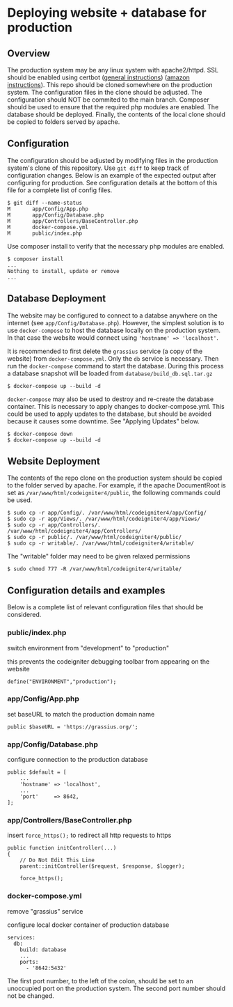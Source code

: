 # Deploying website + database for production


## Overview

The production system may be any linux system with apache2/httpd. SSL should be enabled using certbot ([general instructions](https://certbot.eff.org/)) ([amazon instructions](https://docs.aws.amazon.com/AWSEC2/latest/UserGuide/SSL-on-amazon-linux-2022.html#letsencrypt-2022)). This repo should be cloned somewhere on the production system. The configuration files in the clone should be adjusted. The configuration should NOT be commited to the main branch. Composer should be used to ensure that the required php modules are enabled. The database should be deployed. Finally, the contents of the local clone should be copied to folders served by apache.

## Configuration

The configuration should be adjusted by modifying files in the production system's clone of this repository. Use `git diff` to keep track of configuration changes. Below is an example of the expected output after configuring for production. See configuration details at the bottom of this file for a complete list of config files.

```
$ git diff --name-status
M       app/Config/App.php
M       app/Config/Database.php
M       app/Controllers/BaseController.php
M       docker-compose.yml
M       public/index.php
```

Use composer install to verify that the necessary php modules are enabled.
```
$ composer install
...
Nothing to install, update or remove
...
```



## Database Deployment

The website may be configured to connect to a databse anywhere on the internet (see `app/Config/Database.php`). However, the simplest solution is to use `docker-compose` to host the database locally on the production system. In that case the website would connect using `'hostname' => 'localhost'`.

It is recommended to first delete the `grassius` service (a copy of the website) from `docker-compose.yml`. Only the `db` service is necessary. Then run the `docker-compose` command to start the database. During this process a database snapshot will be loaded from `database/build_db.sql.tar.gz`

```
$ docker-compose up --build -d
```

`docker-compose` may also be used to destroy and re-create the database container. This is necessary to apply changes to docker-compose.yml. This could be used to apply updates to the database, but should be avoided because it causes some downtime. See "Applying Updates" below.

```
$ docker-compose down
$ docker-compose up --build -d
```

## Website Deployment

The contents of the repo clone on the production system should be copied to the folder served by apache. For example, if the apache DocumentRoot is set as `/var/www/html/codeigniter4/public`, the following commands could be used.

```
$ sudo cp -r app/Config/. /var/www/html/codeigniter4/app/Config/
$ sudo cp -r app/Views/. /var/www/html/codeigniter4/app/Views/
$ sudo cp -r app/Controllers/. /var/www/html/codeigniter4/app/Controllers/
$ sudo cp -r public/. /var/www/html/codeigniter4/public/
$ sudo cp -r writable/. /var/www/html/codeigniter4/writable/
```

The "writable" folder may need to be given relaxed permissions

```
$ sudo chmod 777 -R /var/www/html/codeigniter4/writable/
```





## Configuration details and examples

Below is a complete list of relevant configuration files that should be considered.

### public/index.php
switch environment from "development" to "production"

this prevents the codeigniter debugging toolbar from appearing on the website
```
define("ENVIRONMENT","production");
```
    
### app/Config/App.php
set baseURL to match the production domain name
```
public $baseURL = 'https://grassius.org/';
```

### app/Config/Database.php
configure connection to the production database
```
public $default = [
    ...
    'hostname' => 'localhost',
    ...
    'port'     => 8642,
];
```
    
    
### app/Controllers/BaseController.php
insert `force_https();` to redirect all http requests to https
```
public function initController(...)
{
    // Do Not Edit This Line
    parent::initController($request, $response, $logger);

    force_https();
```


### docker-compose.yml
remove "grassius" service

configure local docker container of production database
```
services:
  db:
    build: database
    ...
    ports:
      - '8642:5432'
```
          
  The first port number, to the left of the colon, should be set to an unoccupied port on the production system. The second port number should not be changed.
        
        
        









